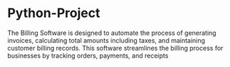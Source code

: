 # Python-Project
The Billing Software is designed to automate the process of generating invoices, calculating total amounts including taxes, and maintaining customer billing records. This software streamlines the billing process for businesses by tracking orders, payments, and receipts
